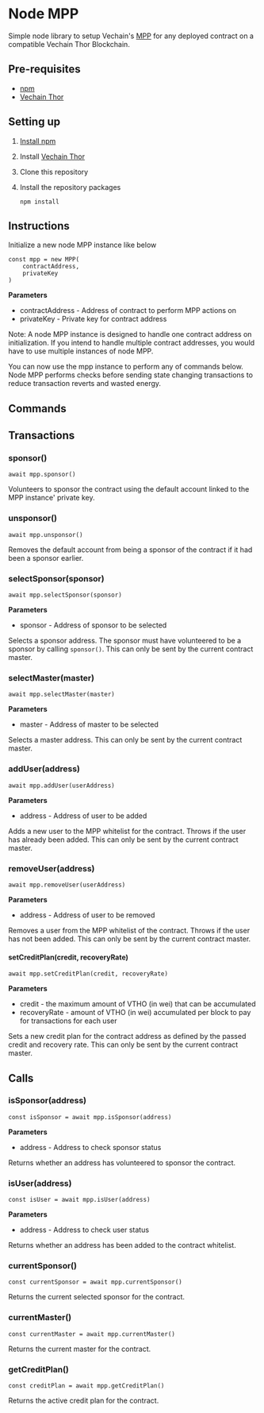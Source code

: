 # Node MPP

Simple node library to setup Vechain's [MPP](https://github.com/vechain/thor-wiki/blob/5dbc2d8a287c4158b556ee8ec681243d0ccc89a1/Prototype(EN).md) for any deployed contract on a compatible Vechain Thor Blockchain.

## Pre-requisites

* [npm](https://npmjs.com)
* [Vechain Thor](https://github.com/vechain/thor)

## Setting up

1. [Install npm](https://www.npmjs.com/get-npm)
   
1. Install [Vechain Thor](https://github.com/vechain/thor)

1. Clone this repository

1. Install the repository packages

    ```
    npm install
    ```

## Instructions

Initialize a new node MPP instance like below

```
const mpp = new MPP(
    contractAddress,
    privateKey
)
```

**Parameters**

* contractAddress - Address of contract to perform MPP actions on
* privateKey - Private key for contract address

Note: A node MPP instance is designed to handle one contract address on initialization. 
If you intend to handle multiple contract addresses, you would have to use multiple instances of node MPP.

You can now use the mpp instance to perform any of commands below. Node MPP performs checks before
sending state changing transactions to reduce transaction reverts and wasted energy.

## Commands

## Transactions

### sponsor()

```
await mpp.sponsor()
```

Volunteers to sponsor the contract using the default account linked to the MPP instance' private key.

### unsponsor()

```
await mpp.unsponsor()
```

Removes the default account from being a sponsor of the contract if it had been a sponsor earlier.

### selectSponsor(sponsor)

```
await mpp.selectSponsor(sponsor)
```

**Parameters**

* sponsor - Address of sponsor to be selected

Selects a sponsor address. The sponsor must have volunteered to be a sponsor by calling `sponsor()`. This can only be sent by the current contract master.

### selectMaster(master)

```
await mpp.selectMaster(master)
```

**Parameters**

* master - Address of master to be selected

Selects a master address. This can only be sent by the current contract master.

### addUser(address)

```
await mpp.addUser(userAddress)
```

**Parameters**

* address - Address of user to be added

Adds a new user to the MPP whitelist for the contract. Throws if the user has already been added. This can only be sent by the current contract master.  

### removeUser(address)

```
await mpp.removeUser(userAddress)
```

**Parameters**

* address - Address of user to be removed

Removes a user from the MPP whitelist of the contract. Throws if the user has not been added. This can only be sent by the current contract master.

#### setCreditPlan(credit, recoveryRate)

```
await mpp.setCreditPlan(credit, recoveryRate)
```

**Parameters**

* credit - the maximum amount of VTHO (in wei) that can be accumulated
* recoveryRate - amount of VTHO (in wei) accumulated per block to pay for transactions for each user

Sets a new credit plan for the contract address as defined by the passed credit and recovery rate. This can only be sent by the current contract master.

## Calls

### isSponsor(address)

```
const isSponsor = await mpp.isSponsor(address)
```

**Parameters**

* address - Address to check sponsor status

Returns whether an address has volunteered to sponsor the contract.

### isUser(address)

```
const isUser = await mpp.isUser(address)
```

**Parameters**

* address - Address to check user status

Returns whether an address has been added to the contract whitelist.

### currentSponsor()

```
const currentSponsor = await mpp.currentSponsor()
```

Returns the current selected sponsor for the contract.

### currentMaster()

```
const currentMaster = await mpp.currentMaster()
```

Returns the current master for the contract.

### getCreditPlan()

```
const creditPlan = await mpp.getCreditPlan()
```

Returns the active credit plan for the contract.
